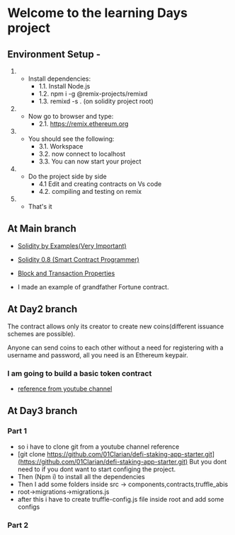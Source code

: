 # Welcome to the learning Days project

## Environment Setup - 
1. - Install dependencies:
        - 1.1. Install Node.js
        - 1.2. npm i -g @remix-projects/remixd
        - 1.3. remixd -s . (on solidity project root)
2. - Now go to browser and type:
        - 2.1. https://remix.ethereum.org
3. - You should see the following:
        - 3.1. Workspace
        - 3.2. now connect to localhost
        - 3.3. You can now start your project
4. - Do the project side by side 
        - 4.1 Edit and creating contracts on Vs code
        - 4.2. compiling and testing on remix
5. - That's it

## At Main branch
- [Solidity by Examples(Very Important)](https://solidity-by-example.org/)

- [Solidity 0.8 (Smart Contract Programmer)](https://www.youtube.com/watch?v=xv9OmztShIw&list=PLO5VPQH6OWdVQwpQfw9rZ67O6Pjfo6q-p)

- [Block and Transaction Properties](https://dev.to/gbengelebs/introduction-to-solidity-228c)

- I made an example of grandfather Fortune contract.

## At Day2 branch
The contract allows only its creator to create new coins(different issuance schemes are possible).

Anyone can send coins to each other without a need for registering with a username and password, all you need is an Ethereum keypair.
### I am going to build a basic token contract

- [reference from youtube channel](https://www.youtube.com/watch?v=chdYNPCC8ck&list=PLzb46hGUzitDd39YzB1YvZqeIXXtmBrHX&index=13)

## At Day3 branch
### Part 1
- so i have to clone git from a youtube channel reference
- [git clone https://github.com/01Clarian/defi-staking-app-starter.git](https://github.com/01Clarian/defi-staking-app-starter.git)
But you dont need to if you dont want to start configing the project.
- Then (Npm i) to install all the dependencies
- Then I add some folders inside src -> components,contracts,truffle_abis
- root->migrations->migrations.js
- after this i have to create truffle-config.js file inside root and add some configs
### Part 2


